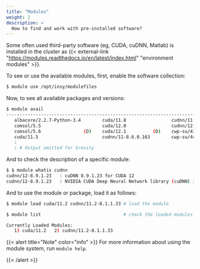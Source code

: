 ```yaml
---
title: "Modules"
weight: 2
description: >
  How to find and work with pre-installed software?
---
```


Some often used third-party software (eg, CUDA, cuDNN, Matlab) is installed in the cluster as {{< external-link "https://modules.readthedocs.io/en/latest/index.html" "environment modules" >}}. 

To see or use the available modules, first, enable the software collection:

```bash
$ module use /opt/insy/modulefiles
```

Now, to see all available packages and versions:

```bash
$ module avail
---------------------------------------------------------------------------------------------- /opt/insy/modulefiles ----------------------------------------------------------------------------------------------
   albacore/2.2.7-Python-3.4        cuda/11.8                 cudnn/11.5-8.3.0.98        devtoolset/6    devtoolset/10        intel/oneapi  (D)    matlab/R2021b (D)    miniconda/3.9             (D)
   comsol/5.5                       cuda/12.0                 cudnn/12-8.9.1.23   (D)    devtoolset/7    devtoolset/11 (D)    intel/2017u4         miniconda/2.7        nccl/11.5-2.11.4
   comsol/5.6                (D)    cuda/12.1          (D)    cwp-su/43R8                devtoolset/8    diplib/3.2           matlab/R2020a        miniconda/3.7        openmpi/4.0.1
   cuda/11.5                        cudnn/11-8.6.0.163        cwp-su/44R1         (D)    devtoolset/9    :
   :
   : # Output omitted for brevity
```

And to check the description of a specific module:

```bash
$ $ module whatis cudnn
cudnn/12-8.9.1.23   : cuDNN 8.9.1.23 for CUDA 12
cudnn/12-8.9.1.23   : NVIDIA CUDA Deep Neural Network library (cuDNN) is a GPU-accelerated library of primitives for deep neural networks.
```

And to use the module or package, load it as follows:

```bash
$ module load cuda/11.2 cudnn/11.2-8.1.1.33 # load the module

$ module list                               # check the loaded modules

Currently Loaded Modules:
   1) cuda/11.2   2) cudnn/11.2-8.1.1.33

```

{{< alert title="Note" color="info" >}}
For more information about using the module system, run `module help`. 

{{< /alert >}}